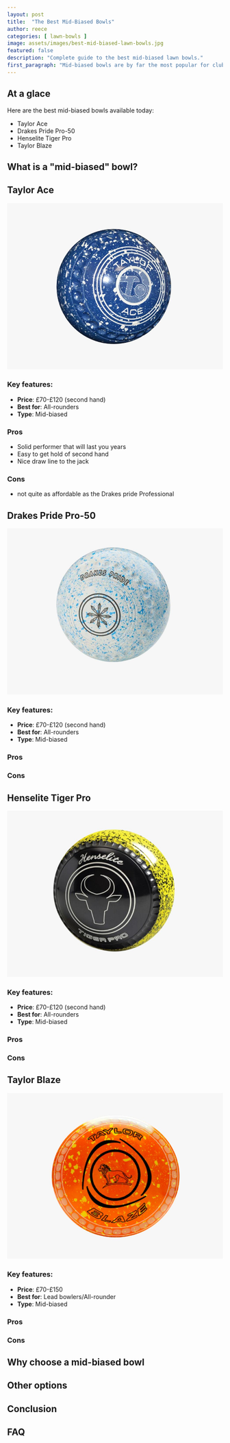 ```yaml
---
layout: post
title:  "The Best Mid-Biased Bowls"
author: reece
categories: [ lawn-bowls ]
image: assets/images/best-mid-biased-lawn-bowls.jpg
featured: false
description: "Complete guide to the best mid-biased lawn bowls."
first_paragraph: "Mid-biased bowls are by far the most popular for club players. They offer a lot of flexibility as they as suitable for so many different types of surfaces. In the guide I will be going through the best mid-biased bowls available today."
---
```



## At a glace

Here are the best mid-biased bowls available today:

* Taylor Ace
* Drakes Pride Pro-50
* Henselite Tiger Pro
* Taylor Blaze

## What is a "mid-biased" bowl?

## Taylor Ace

<img src="/assets/images/taylor-ace-bowls.jpg" />

### Key features:

- **Price**: £70-£120 (second hand)
- **Best for**: All-rounders
- **Type**: Mid-biased

### Pros

- Solid performer that will last you years
- Easy to get hold of second hand
- Nice draw line to the jack

### Cons

- not quite as affordable as the Drakes pride Professional

## Drakes Pride Pro-50

<img src="/assets/images/drakes-pride-pro-50.jpg" />

### Key features:

- **Price**: £70-£120 (second hand)
- **Best for**: All-rounders
- **Type**: Mid-biased

### Pros


### Cons


## Henselite Tiger Pro

<img src="/assets/images/henselite-tiger-pro.jpg" />

### Key features:

- **Price**: £70-£120 (second hand)
- **Best for**: All-rounders
- **Type**: Mid-biased

### Pros


### Cons


## Taylor Blaze

<img src="/assets/images/taylor-blaze.jpg" />



### Key features:

- **Price**: £70-£150
- **Best for**: Lead bowlers/All-rounder
- **Type**: Mid-biased

### Pros


### Cons



## Why choose a mid-biased bowl

## Other options

## Conclusion

## FAQ
